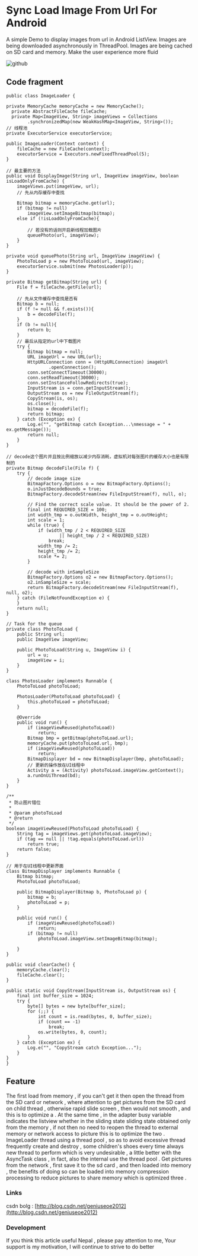 Sync Load Image From Url For Android
====================

A simple Demo to display images from url in Android ListView. 
Images are being downloaded asynchronously in ThreadPool.
Images are being cached on SD card and  memory.
Make the user experience more fluid


![github](http://img.my.csdn.net/uploads/201302/01/1359708943_9648.png "github")  


Code fragment
--------------------
    public class ImageLoader {

    private MemoryCache memoryCache = new MemoryCache();
	  private AbstractFileCache fileCache;
	  private Map<ImageView, String> imageViews = Collections
			.synchronizedMap(new WeakHashMap<ImageView, String>());
	// 线程池
	private ExecutorService executorService;

	public ImageLoader(Context context) {
		fileCache = new FileCache(context);
		executorService = Executors.newFixedThreadPool(5);
	}

	// 最主要的方法
	public void DisplayImage(String url, ImageView imageView, boolean isLoadOnlyFromCache) {
		imageViews.put(imageView, url);
		// 先从内存缓存中查找

		Bitmap bitmap = memoryCache.get(url);
		if (bitmap != null)
			imageView.setImageBitmap(bitmap);
		else if (!isLoadOnlyFromCache){
			
			// 若没有的话则开启新线程加载图片
			queuePhoto(url, imageView);
		}
	}

	private void queuePhoto(String url, ImageView imageView) {
		PhotoToLoad p = new PhotoToLoad(url, imageView);
		executorService.submit(new PhotosLoader(p));
	}

	private Bitmap getBitmap(String url) {
		File f = fileCache.getFile(url);
		
		// 先从文件缓存中查找是否有
		Bitmap b = null;
		if (f != null && f.exists()){
			b = decodeFile(f);
		}
		if (b != null){
			return b;
		}
		// 最后从指定的url中下载图片
		try {
			Bitmap bitmap = null;
			URL imageUrl = new URL(url);
			HttpURLConnection conn = (HttpURLConnection) imageUrl
					.openConnection();
			conn.setConnectTimeout(30000);
			conn.setReadTimeout(30000);
			conn.setInstanceFollowRedirects(true);
			InputStream is = conn.getInputStream();
			OutputStream os = new FileOutputStream(f);
			CopyStream(is, os);
			os.close();
			bitmap = decodeFile(f);
			return bitmap;
		} catch (Exception ex) {
			Log.e("", "getBitmap catch Exception...\nmessage = " + ex.getMessage());
			return null;
		}
	}

	// decode这个图片并且按比例缩放以减少内存消耗，虚拟机对每张图片的缓存大小也是有限制的
	private Bitmap decodeFile(File f) {
		try {
			// decode image size
			BitmapFactory.Options o = new BitmapFactory.Options();
			o.inJustDecodeBounds = true;
			BitmapFactory.decodeStream(new FileInputStream(f), null, o);

			// Find the correct scale value. It should be the power of 2.
			final int REQUIRED_SIZE = 100;
			int width_tmp = o.outWidth, height_tmp = o.outHeight;
			int scale = 1;
			while (true) {
				if (width_tmp / 2 < REQUIRED_SIZE
						|| height_tmp / 2 < REQUIRED_SIZE)
					break;
				width_tmp /= 2;
				height_tmp /= 2;
				scale *= 2;
			}

			// decode with inSampleSize
			BitmapFactory.Options o2 = new BitmapFactory.Options();
			o2.inSampleSize = scale;
			return BitmapFactory.decodeStream(new FileInputStream(f), null, o2);
		} catch (FileNotFoundException e) {
		}
		return null;
	}

	// Task for the queue
	private class PhotoToLoad {
		public String url;
		public ImageView imageView;

		public PhotoToLoad(String u, ImageView i) {
			url = u;
			imageView = i;
		}
	}

	class PhotosLoader implements Runnable {
		PhotoToLoad photoToLoad;

		PhotosLoader(PhotoToLoad photoToLoad) {
			this.photoToLoad = photoToLoad;
		}

		@Override
		public void run() {
			if (imageViewReused(photoToLoad))
				return;
			Bitmap bmp = getBitmap(photoToLoad.url);
			memoryCache.put(photoToLoad.url, bmp);
			if (imageViewReused(photoToLoad))
				return;
			BitmapDisplayer bd = new BitmapDisplayer(bmp, photoToLoad);
			// 更新的操作放在UI线程中
			Activity a = (Activity) photoToLoad.imageView.getContext();
			a.runOnUiThread(bd);
		}
	}

	/**
	 * 防止图片错位
	 * 
	 * @param photoToLoad
	 * @return
	 */
	boolean imageViewReused(PhotoToLoad photoToLoad) {
		String tag = imageViews.get(photoToLoad.imageView);
		if (tag == null || !tag.equals(photoToLoad.url))
			return true;
		return false;
	}

	// 用于在UI线程中更新界面
	class BitmapDisplayer implements Runnable {
		Bitmap bitmap;
		PhotoToLoad photoToLoad;

		public BitmapDisplayer(Bitmap b, PhotoToLoad p) {
			bitmap = b;
			photoToLoad = p;
		}

		public void run() {
			if (imageViewReused(photoToLoad))
				return;
			if (bitmap != null)
				photoToLoad.imageView.setImageBitmap(bitmap);
	
		}
	}

	public void clearCache() {
		memoryCache.clear();
		fileCache.clear();
	}

	public static void CopyStream(InputStream is, OutputStream os) {
		final int buffer_size = 1024;
		try {
			byte[] bytes = new byte[buffer_size];
			for (;;) {
				int count = is.read(bytes, 0, buffer_size);
				if (count == -1)
					break;
				os.write(bytes, 0, count);
			}
		} catch (Exception ex) {
			Log.e("", "CopyStream catch Exception...");
		}
	}
    }
    
    
Feature
------------------------------
The first load from memory , if you can't get it then open the thread from the SD card or network ,
where attention to get pictures from the SD card on child thread ,
otherwise rapid slide screen , then would not smooth , and this is to optimize a .
At the same time , in the adapter busy variable indicates the listview whether in the sliding state sliding state obtained only from the memory ,
if not then no need to reopen the thread to external memory or network access to picture this is to optimize the two .
ImageLoader thread using a thread pool , so as to avoid excessive thread frequently create and destroy ,
some children's shoes every time always new thread to perform which is very undesirable ,
a little better with the AsyncTask class , in fact, also the internal use the thread pool .
Get pictures from the network , first save it to the sd card , and then loaded into memory ,
the benefits of doing so can be loaded into memory compression processing to reduce pictures to share memory which is optimized three .


### Links
csdn bolg : [http://blog.csdn.net/geniuseoe2012](http://blog.csdn.net/geniuseoe2012)<br /> 



### Development
If you think this article useful Nepal , please pay attention to me,
Your support is my motivation, I will continue to strive to do better









